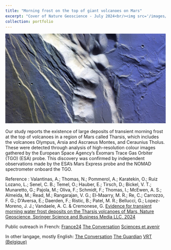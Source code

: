 ```yaml
---
title: "Morning frost on the top of giant volcanoes on Mars"
excerpt: "Cover of Nature Geoscience - July 2024<br/><img src='/images/NatureGeoscience_July2024.png'>"
collection: portfolio
---
```



![](/images/NatureGeoscience_July2024_frost.jpg)

Our study reports the existence of large deposits of transient morning frost at the top of volcanoes in a region of Mars called Tharsis, which includes the volcanoes Olympus, Arsia and Ascraeus Montes, and Ceraunius Tholus. These were detected through analysis of high-resolution colour images gathered by the European Space Agency’s Exomars Trace Gas Orbiter (TGO) (ESA) probe. This discovery was confirmed by independent observations made by the ESA’s Mars Express probe and the NOMAD spectrometer onboard the TGO.

Reference : 
Valantinas, A.; Thomas, N.; Pommerol, A.; Karatekin, O.; Ruiz Lozano, L.; Senel, C. B.; Temel, O.; Hauber, E.; Tirsch, D.; Bickel, V. T.; Munaretto, G.; Pajola, M.; Oliva, F.; Schmidt, F.; Thomas, I.; McEwen, A. S.; Almeida, M.; Read, M.; Rangarajan, V. G.; El-Maarry, M. R.; Re, C.; Carrozzo, F. G.; D'Aversa, E.; Daerden, F.; Ristic, B.; Patel, M. R.; Bellucci, G.; Lopez-Moreno, J. J.; Vandaele, A. C. & Cremonese, G. [Evidence for transient morning water frost deposits on the Tharsis volcanoes of Mars, Nature Geoscience, Springer Science and Business Media LLC, 2024](http://dx.doi.org/10.1038/s41561-024-01457-7)


Public outreach in French:
[France24](https://www.france24.com/fr/info-en-continu/20240610-du-givre-au-sommet-des-volcans-g%C3%A9ants-de-mars?utm_slink=go.france24.com%2F2W0)
[The Conversation](https://theconversation.com/du-givre-deau-au-sommet-des-volcans-martiens-une-toute-nouvelle-decouverte-227404)
[Sciences et avenir](https://www.sciencesetavenir.fr/espace/systeme-solaire/mars-de-l-eau-gelee-au-sommet-des-hauts-volcans-de-la-planete-rouge_178897)

In other langage, mostly English:
[The Conversation](https://theconversation.com/water-frost-on-mars-on-the-top-of-immense-volcanoes-a-briefly-icy-landscape-231849)
[The Guardian](https://www.theguardian.com/science/article/2024/jun/10/early-morning-frost-spotted-mars-mountains)
[VRT (Belgique)](https://www.vrt.be/vrtnws/nl/2024/06/10/ijs-rijm-van-water-op-de-hoogste-vulkanen-van-mars/)
